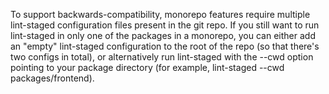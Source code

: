 To support backwards-compatibility, monorepo features require multiple
lint-staged configuration files present in the git repo. If you still want to
run lint-staged in only one of the packages in a monorepo, you can either add an
"empty" lint-staged configuration to the root of the repo (so that there's two
configs in total), or alternatively run lint-staged with the --cwd option
pointing to your package directory (for example, lint-staged --cwd
packages/frontend).
